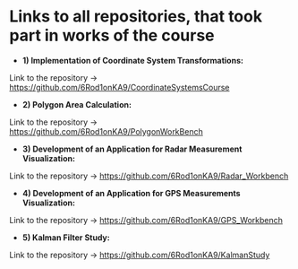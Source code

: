 # Links to all repositories, that took part in works of the course

- **1) Implementation of Coordinate System Transformations:**

Link to the repository -> https://github.com/6Rod1onKA9/CoordinateSystemsCourse

- **2) Polygon Area Calculation:**

Link to the repository -> https://github.com/6Rod1onKA9/PolygonWorkBench

- **3) Development of an Application for Radar Measurement Visualization:**

Link to the repository -> https://github.com/6Rod1onKA9/Radar_Workbench

- **4) Development of an Application for GPS Measurements Visualization:**

Link to the repository -> https://github.com/6Rod1onKA9/GPS_Workbench

- **5) Kalman Filter Study:**

Link to the repository -> https://github.com/6Rod1onKA9/KalmanStudy
